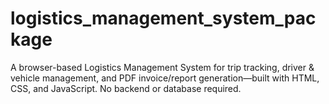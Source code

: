 # logistics_management_system_package
A browser-based Logistics Management System for trip tracking, driver &amp; vehicle management, and PDF invoice/report generation—built with HTML, CSS, and JavaScript. No backend or database required.
